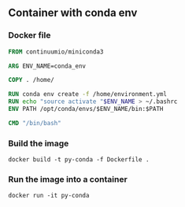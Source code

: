 ## Container with conda env

### Docker file

```Dockerfile
FROM continuumio/miniconda3

ARG ENV_NAME=conda_env

COPY . /home/

RUN conda env create -f /home/environment.yml
RUN echo "source activate "$ENV_NAME > ~/.bashrc
ENV PATH /opt/conda/envs/$ENV_NAME/bin:$PATH

CMD "/bin/bash"
```

### Build the image

```shell
docker build -t py-conda -f Dockerfile .
```

### Run the image into a container

```shell
docker run -it py-conda
```
